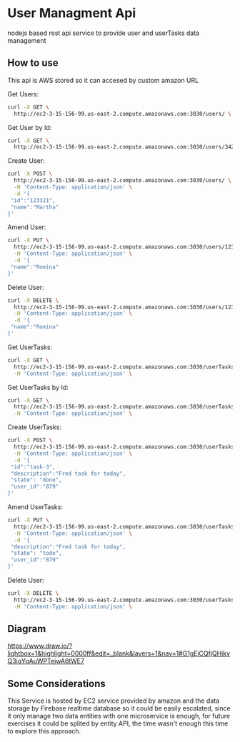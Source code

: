 # User Managment Api

nodejs based rest api service to provide user and userTasks data management

## How to use

This api is AWS stored so it can accesed by custom amazon URL

Get Users:

```bash
curl -X GET \
  http://ec2-3-15-156-99.us-east-2.compute.amazonaws.com:3030/users/ \

```

Get User by Id:

```bash
curl -X GET \
  http://ec2-3-15-156-99.us-east-2.compute.amazonaws.com:3030/users/342 \
```

Create User:

```bash
curl -X POST \
  http://ec2-3-15-156-99.us-east-2.compute.amazonaws.com:3030/users/ \
  -H 'Content-Type: application/json' \
  -d '{
 "id":"123321",
 "name":"Martha"
}'
```

Amend User:

```bash
curl -X PUT \
  http://ec2-3-15-156-99.us-east-2.compute.amazonaws.com:3030/users/123321 \
  -H 'Content-Type: application/json' \
  -d '{
 "name":"Romina"
}'
```

Delete User:

```bash
curl -X DELETE \
  http://ec2-3-15-156-99.us-east-2.compute.amazonaws.com:3030/users/123321 \
  -H 'Content-Type: application/json' \
  -d '{
 "name":"Romina"
}'
```

Get UserTasks:

```bash
curl -X GET \
  http://ec2-3-15-156-99.us-east-2.compute.amazonaws.com:3030/userTasks \
  -H 'Content-Type: application/json' \

```

Get UserTasks by Id:

```bash
curl -X GET \
  http://ec2-3-15-156-99.us-east-2.compute.amazonaws.com:3030/userTasks/task-2 \
  -H 'Content-Type: application/json' \
```

Create UserTasks:

```bash
curl -X POST \
  http://ec2-3-15-156-99.us-east-2.compute.amazonaws.com:3030/userTasks \
  -H 'Content-Type: application/json' \
  -d '{
 "id":"task-3",
 "description":"Fred task for today",
 "state": "done",
 "user_id":"879"
}'
```

Amend UserTasks:

```bash
curl -X PUT \
  http://ec2-3-15-156-99.us-east-2.compute.amazonaws.com:3030/userTasks/task-3 \
  -H 'Content-Type: application/json' \
  -d '{
 "description":"Fred task for today",
 "state": "todo",
 "user_id":"879"
}'
```

Delete User:

```bash
curl -X DELETE \
  http://ec2-3-15-156-99.us-east-2.compute.amazonaws.com:3030/userTasks/task-3 \
  -H 'Content-Type: application/json' \
```



## Diagram
https://www.draw.io/?lightbox=1&highlight=0000ff&edit=_blank&layers=1&nav=1#G1gEjCQfjQHikvQ3iqYqAuWPTejwA6tWE7

## Some Considerations
This Service is hosted by EC2 service provided by amazon and the data storage by Firebase realtime database so it could be easily escalated, since it only manage two data entities with one microservice is enough, for future exercises it could be splited by entity API, the time wasn't enough this time to explore this approach.
